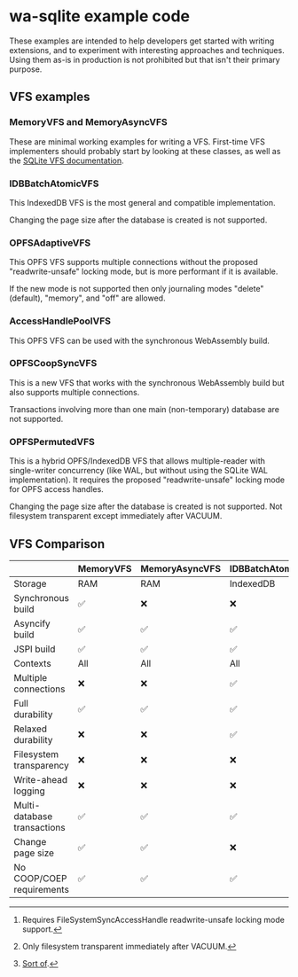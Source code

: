 # wa-sqlite example code
These examples are intended to help developers get started with writing extensions,
and to experiment with interesting approaches and techniques. Using them as-is in
production is not prohibited but that isn't their primary purpose.

## VFS examples
### MemoryVFS and MemoryAsyncVFS
These are minimal working examples for writing a VFS. First-time VFS implementers should
probably start by looking at these classes, as well as the
[SQLite VFS documentation](https://www.sqlite.org/vfs.html).

### IDBBatchAtomicVFS
This IndexedDB VFS is the most general and compatible implementation.

Changing the page size after the database is created is not supported.

### OPFSAdaptiveVFS
This OPFS VFS supports multiple connections without the proposed "readwrite-unsafe" locking mode, but is more performant if it is available.

If the new mode is not supported then only journaling modes "delete" (default), "memory", and "off" are allowed.

### AccessHandlePoolVFS
This OPFS VFS can be used with the synchronous WebAssembly build.

### OPFSCoopSyncVFS
This is a new VFS that works with the synchronous WebAssembly build but also supports multiple connections.

Transactions involving more than one main (non-temporary) database are not supported.

### OPFSPermutedVFS
This is a hybrid OPFS/IndexedDB VFS that allows multiple-reader with single-writer concurrency (like WAL, but without using the SQLite WAL implementation). It requires the proposed "readwrite-unsafe" locking mode for OPFS access handles.

Changing the page size after the database is created is not supported. Not filesystem transparent except immediately after VACUUM.

## VFS Comparison

||MemoryVFS|MemoryAsyncVFS|IDBBatchAtomicVFS|OPFSAdaptiveVFS|AccessHandlePoolVFS|OPFSCoopSyncVFS|OPFSPermutedVFS|
|-|-|-|-|-|-|-|-|
|Storage|RAM|RAM|IndexedDB|OPFS|OPFS|OPFS|OPFS/IndexedDB|
|Synchronous build|✅|:x:|:x:|:x:|✅|✅|:x:|
|Asyncify build|✅|✅|✅|✅|✅|✅|✅|
|JSPI build|✅|✅|✅|✅|✅|✅|✅|
|Contexts|All|All|All|Worker|Worker|Worker|Worker|
|Multiple connections|:x:|:x:|✅|✅|:x:|✅|✅[^1]|
|Full durability|✅|✅|✅|✅|✅|✅|✅|
|Relaxed durability|:x:|:x:|✅|:x:|:x:|:x:|✅|
|Filesystem transparency|:x:|:x:|:x:|✅|:x:|✅|:x:[^2]|
|Write-ahead logging|:x:|:x:|:x:|:x:|:x:|:x:|✅[^3]|
|Multi-database transactions|✅|✅|✅|✅|✅|:x:|✅|
|Change page size|✅|✅|:x:|✅|✅|✅|:x:|
|No COOP/COEP requirements|✅|✅|✅|✅|✅|✅|✅|

[^1]: Requires FileSystemSyncAccessHandle readwrite-unsafe locking mode support.
[^2]: Only filesystem transparent immediately after VACUUM.
[^3]: [Sort of](https://github.com/rhashimoto/wa-sqlite/discussions/152).
